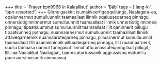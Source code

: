 +++
title = 'Prayer bpn9966 in Kalaallisut'
author = 'Báb'
tags = ['lang-kl', 'bpn-unsorted']
+++
Qinnuigaakkit isumakkeerfigeqqullunga, Naalagara-aa, oqalunnermut sumulluunniit taamaallaat Ilinnik oqaluuseqarneq pinnagu, unnersiutiginninnermut sumulluunniit taamaallaat Ilinnik unnersiutiginninneq pinnagu, tipaatsuummut sumulluunniit taamaallaat Illit qaninnerit pillugu tipaatsunneq pinnagu, nuannaarnermut sumulluunniit taamaallaat Ilinnik attaveqarnermik nuannaaruteqarneq pinnagu, pilluarnermut sumulluunniit taamaallaat Illit asanninninnik pilluaateqarneq pinnagu, Illit nuannaarnerit, suullu tamaasa uannut tunngasut Ilinnut attuumassuteqanngitsut pillugit, Illit-aa Naalakkat Naalagaat, taanna atortussanik aggiussisoq matunillu paarnaarsimasunik ammaasoq.
